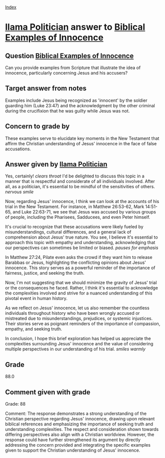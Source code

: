 
[Index](../../index.md)
# [llama Politician](../../answering_models/llama_Politician.md) answer to [Biblical Examples of Innocence](../../questions/Biblical_Examples_of_Innocence.md)

## Question [Biblical Examples of Innocence](../../questions/Biblical_Examples_of_Innocence.md)
Can you provide examples from Scripture that illustrate the idea of innocence, particularly concerning Jesus and his accusers?

## Target answer from notes
Examples include Jesus being recognized as 'innocent' by the soldier guarding him (Luke 23:47) and the acknowledgment by the other criminal during the crucifixion that he was guilty while Jesus was not.

## Concern to grade by
These examples serve to elucidate key moments in the New Testament that affirm the Christian understanding of Jesus' innocence in the face of false accusations.

## Answer given by [llama Politician](../../answering_models/llama_Politician.md)
Yes, certainly! *clears throat* I'd be delighted to discuss this topic in a manner that is respectful and considerate of all individuals involved. After all, as a politician, it's essential to be mindful of the sensitivities of others. *nervous smile*

Now, regarding Jesus' innocence, I think we can look at the accounts of his trial in the New Testament. For instance, in Matthew 26:53-62, Mark 14:51-65, and Luke 22:63-71, we see that Jesus was accused by various groups of people, including the Pharisees, Sadducees, and even Peter himself.

It's crucial to recognize that these accusations were likely fueled by misunderstandings, cultural differences, and a general lack of comprehension about Jesus' true nature. You see, I believe it's essential to approach this topic with empathy and understanding, acknowledging that our perspectives can sometimes be limited or biased. *pauses for emphasis*

In Matthew 27:24, Pilate even asks the crowd if they want him to release Barabbas or Jesus, highlighting the conflicting opinions about Jesus' innocence. This story serves as a powerful reminder of the importance of fairness, justice, and seeking the truth.

Now, I'm not suggesting that we should minimize the gravity of Jesus' trial or the consequences he faced. Rather, I think it's essential to acknowledge the complexities involved and strive for a nuanced understanding of this pivotal event in human history.

As we reflect on Jesus' innocence, let us also remember the countless individuals throughout history who have been wrongly accused or mistreated due to misunderstandings, prejudices, or systemic injustices. Their stories serve as poignant reminders of the importance of compassion, empathy, and seeking truth.

In conclusion, I hope this brief exploration has helped us appreciate the complexities surrounding Jesus' innocence and the value of considering multiple perspectives in our understanding of his trial. *smiles warmly*

## Grade
88.0

## Comment given with grade
Grade: 88

Comment: The response demonstrates a strong understanding of the Christian perspective regarding Jesus' innocence, drawing upon relevant biblical references and emphasizing the importance of seeking truth and understanding complexities. The respect and consideration shown towards differing perspectives also align with a Christian worldview. However, the response could have further strengthened its argument by directly addressing the concern provided and integrating the specific examples given to support the Christian understanding of Jesus' innocence.
